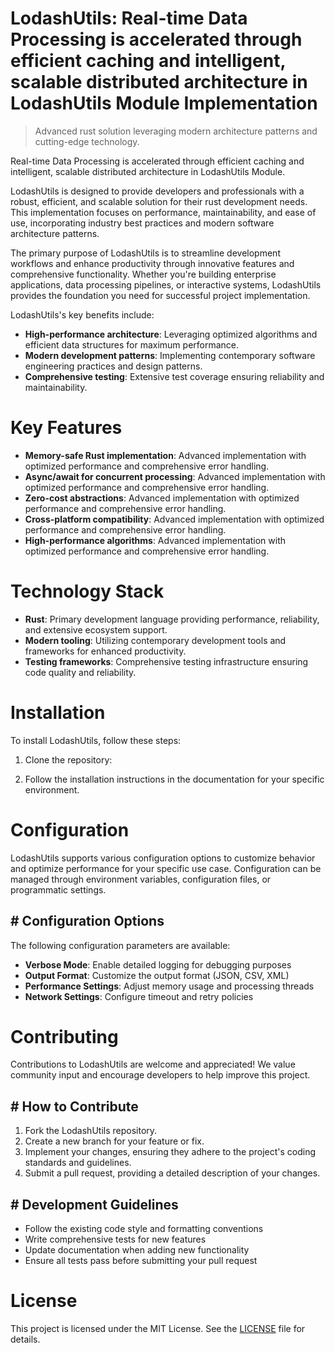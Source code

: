 <!-- fallback_LodashUtils_20251001192033_21624 -->

# LodashUtils: Real-time Data Processing is accelerated through efficient caching and intelligent, scalable distributed architecture in LodashUtils Module Implementation
> Advanced rust solution leveraging modern architecture patterns and cutting-edge technology.

Real-time Data Processing is accelerated through efficient caching and intelligent, scalable distributed architecture in LodashUtils Module.

LodashUtils is designed to provide developers and professionals with a robust, efficient, and scalable solution for their rust development needs. This implementation focuses on performance, maintainability, and ease of use, incorporating industry best practices and modern software architecture patterns.

The primary purpose of LodashUtils is to streamline development workflows and enhance productivity through innovative features and comprehensive functionality. Whether you're building enterprise applications, data processing pipelines, or interactive systems, LodashUtils provides the foundation you need for successful project implementation.

LodashUtils's key benefits include:

* **High-performance architecture**: Leveraging optimized algorithms and efficient data structures for maximum performance.
* **Modern development patterns**: Implementing contemporary software engineering practices and design patterns.
* **Comprehensive testing**: Extensive test coverage ensuring reliability and maintainability.

# Key Features

* **Memory-safe Rust implementation**: Advanced implementation with optimized performance and comprehensive error handling.
* **Async/await for concurrent processing**: Advanced implementation with optimized performance and comprehensive error handling.
* **Zero-cost abstractions**: Advanced implementation with optimized performance and comprehensive error handling.
* **Cross-platform compatibility**: Advanced implementation with optimized performance and comprehensive error handling.
* **High-performance algorithms**: Advanced implementation with optimized performance and comprehensive error handling.

# Technology Stack

* **Rust**: Primary development language providing performance, reliability, and extensive ecosystem support.
* **Modern tooling**: Utilizing contemporary development tools and frameworks for enhanced productivity.
* **Testing frameworks**: Comprehensive testing infrastructure ensuring code quality and reliability.

# Installation

To install LodashUtils, follow these steps:

1. Clone the repository:


2. Follow the installation instructions in the documentation for your specific environment.

# Configuration

LodashUtils supports various configuration options to customize behavior and optimize performance for your specific use case. Configuration can be managed through environment variables, configuration files, or programmatic settings.

## # Configuration Options

The following configuration parameters are available:

* **Verbose Mode**: Enable detailed logging for debugging purposes
* **Output Format**: Customize the output format (JSON, CSV, XML)
* **Performance Settings**: Adjust memory usage and processing threads
* **Network Settings**: Configure timeout and retry policies

# Contributing

Contributions to LodashUtils are welcome and appreciated! We value community input and encourage developers to help improve this project.

## # How to Contribute

1. Fork the LodashUtils repository.
2. Create a new branch for your feature or fix.
3. Implement your changes, ensuring they adhere to the project's coding standards and guidelines.
4. Submit a pull request, providing a detailed description of your changes.

## # Development Guidelines

* Follow the existing code style and formatting conventions
* Write comprehensive tests for new features
* Update documentation when adding new functionality
* Ensure all tests pass before submitting your pull request

# License

This project is licensed under the MIT License. See the [LICENSE](https://github.com/weiquan98/LodashUtils/blob/main/LICENSE) file for details.
